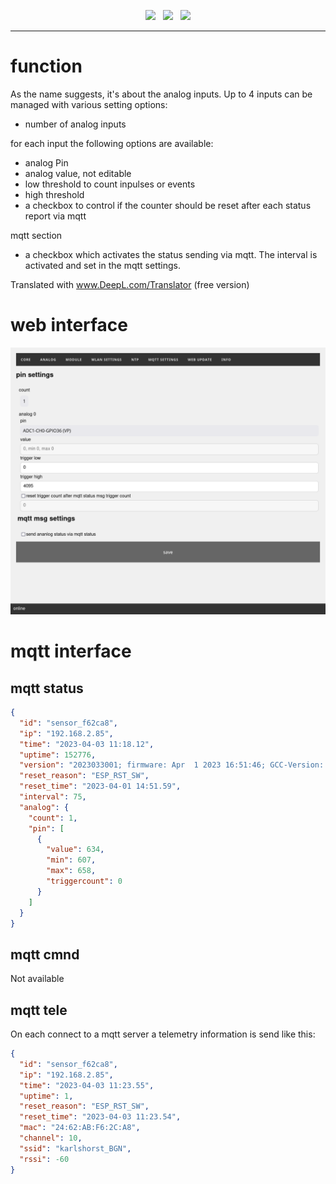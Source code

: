 <p align="center">
<img src="https://img.shields.io/github/last-commit/sharandac/defaultIoT.svg?style=for-the-badge" />
&nbsp;
<img src="https://img.shields.io/github/license/sharandac/defaultIoT.svg?style=for-the-badge" />
&nbsp;
<a href="https://www.buymeacoffee.com/sharandac" target="_blank"><img src="https://img.shields.io/badge/Buy%20me%20a%20coffee-%E2%82%AC5-orange?style=for-the-badge&logo=buy-me-a-coffee" /></a>
</p>
<hr/>

# function

As the name suggests, it's about the analog inputs. Up to 4 inputs can be managed with various setting options:

* number of analog inputs

for each input the following options are available:

* analog Pin
* analog value, not editable
* low threshold to count inpulses or events
* high threshold
* a checkbox to control if the counter should be reset after each status report via mqtt

mqtt section

* a checkbox which activates the status sending via mqtt. The interval is activated and set in the mqtt settings.

Translated with www.DeepL.com/Translator (free version)

# web interface

![analog interface](/images/analog.png)

# mqtt interface

## mqtt status

```json
{
  "id": "sensor_f62ca8",
  "ip": "192.168.2.85",
  "time": "2023-04-03 11:18.12",
  "uptime": 152776,
  "version": "2023033001; firmware: Apr  1 2023 16:51:46; GCC-Version: 5.2.0",
  "reset_reason": "ESP_RST_SW",
  "reset_time": "2023-04-01 14:51.59",
  "interval": 75,
  "analog": {
    "count": 1,
    "pin": [
      {
        "value": 634,
        "min": 607,
        "max": 658,
        "triggercount": 0
      }
    ]
  }
}
```

## mqtt cmnd

Not available

## mqtt tele

On each connect to a mqtt server a telemetry information is send like this:

```json
{
  "id": "sensor_f62ca8",
  "ip": "192.168.2.85",
  "time": "2023-04-03 11:23.55",
  "uptime": 1,
  "reset_reason": "ESP_RST_SW",
  "reset_time": "2023-04-03 11:23.54",
  "mac": "24:62:AB:F6:2C:A8",
  "channel": 10,
  "ssid": "karlshorst_BGN",
  "rssi": -60
}
```
